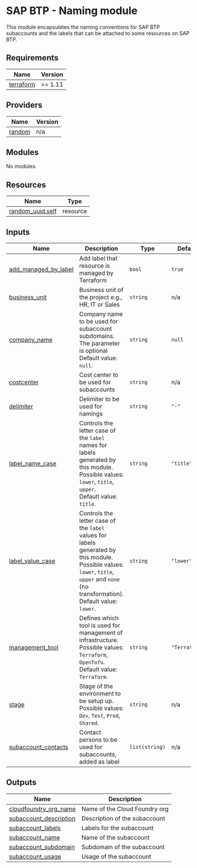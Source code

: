 # SAP BTP - Naming module

This module encapsulates the naming conventions for SAP BTP subaccounts and the labels that can be attached to some resources on SAP BTP.

## Requirements

| Name | Version |
|------|---------|
| <a name="requirement_terraform"></a> [terraform](#requirement\_terraform) | >= 1.11 |

## Providers

| Name | Version |
|------|---------|
| <a name="provider_random"></a> [random](#provider\_random) | n/a |

## Modules

No modules.

## Resources

| Name | Type |
|------|------|
| [random_uuid.self](https://registry.terraform.io/providers/hashicorp/random/latest/docs/resources/uuid) | resource |

## Inputs

| Name | Description | Type | Default | Required |
|------|-------------|------|---------|:--------:|
| <a name="input_add_managed_by_label"></a> [add\_managed\_by\_label](#input\_add\_managed\_by\_label) | Add label that resource is managed by Terraform | `bool` | `true` | no |
| <a name="input_business_unit"></a> [business\_unit](#input\_business\_unit) | Business unit of the project e.g., HR, IT or Sales | `string` | n/a | yes |
| <a name="input_company_name"></a> [company\_name](#input\_company\_name) | Company name to be used for subaccount subdomains. The parameter is optional<br/>Default value: `null`. | `string` | `null` | no |
| <a name="input_costcenter"></a> [costcenter](#input\_costcenter) | Cost center to be used for subaccounts | `string` | n/a | yes |
| <a name="input_delimiter"></a> [delimiter](#input\_delimiter) | Delimiter to be used for namings | `string` | `"-"` | no |
| <a name="input_label_name_case"></a> [label\_name\_case](#input\_label\_name\_case) | Controls the letter case of the `label` names for labels generated by this module.<br/>Possible values: `lower`, `title`, `upper`.<br/>Default value: `title`. | `string` | `"title"` | no |
| <a name="input_label_value_case"></a> [label\_value\_case](#input\_label\_value\_case) | Controls the letter case of the `label` values for labels generated by this module.<br/>Possible values: `lower`, `title`, `upper` and `none` (no transformation).<br/>Default value: `lower`. | `string` | `"lower"` | no |
| <a name="input_management_tool"></a> [management\_tool](#input\_management\_tool) | Defines which tool is used for management of infrastructure.<br/>Possible values: `Terraform`, `OpenTofu`.<br/>Default value: `Terraform`. | `string` | `"Terraform"` | no |
| <a name="input_stage"></a> [stage](#input\_stage) | Stage of the environment to be setup up.<br/>Possible values: `Dev`, `Test`, `Prod`, `Shared`. | `string` | n/a | yes |
| <a name="input_subaccount_contacts"></a> [subaccount\_contacts](#input\_subaccount\_contacts) | Contact persons to be used for subaccounts, added as label | `list(string)` | n/a | yes |

## Outputs

| Name | Description |
|------|-------------|
| <a name="output_cloudfoundry_org_name"></a> [cloudfoundry\_org\_name](#output\_cloudfoundry\_org\_name) | Name of the Cloud Foundry org |
| <a name="output_subaccount_description"></a> [subaccount\_description](#output\_subaccount\_description) | Description of the subaccount |
| <a name="output_subaccount_labels"></a> [subaccount\_labels](#output\_subaccount\_labels) | Labels for the subaccount |
| <a name="output_subaccount_name"></a> [subaccount\_name](#output\_subaccount\_name) | Name of the subaccount |
| <a name="output_subaccount_subdomain"></a> [subaccount\_subdomain](#output\_subaccount\_subdomain) | Subdomain of the subaccount |
| <a name="output_subaccount_usage"></a> [subaccount\_usage](#output\_subaccount\_usage) | Usage of the subaccount |
